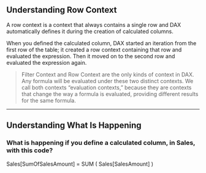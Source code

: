 ## Understanding Row Context

A row context is a context that always contains a single row and DAX automatically defines it during the creation of calculated columns. 

When you defined the calculated column, DAX started an iteration from the first row of the table; it created a row context containing that row and evaluated the expression. Then it moved on to the second row and evaluated the expression again.

> Filter Context and Row Context are the only kinds of context in DAX. Any formula will be evaluated under these two distinct contexts.
> We call both contexts “evaluation contexts,” because they are contexts that change the way a formula is evaluated, providing different results for the same formula.

---

## Understanding What Is Happening

### What is happening if you define **a calculated column**, in Sales, with this code?
Sales[SumOfSalesAmount] = SUM ( Sales[SalesAmount] )
